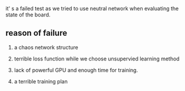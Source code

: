 it' s a failed test as we tried to use neutral network when evaluating the state of the board.

## reason of failure
1. a chaos network structure

2. terrible loss function while we choose unsupervied learning method

3.  lack of powerful GPU and enough time for training.

4. a terrible training plan
